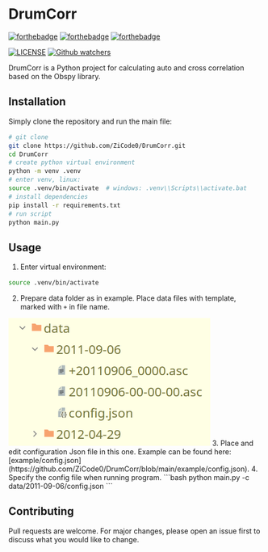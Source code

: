 # DrumCorr
[![forthebadge](https://forthebadge.com/images/badges/built-with-love.svg)](https://forthebadge.com)
[![forthebadge](https://forthebadge.com/images/badges/uses-brains.svg)](https://forthebadge.com)
[![forthebadge](https://forthebadge.com/images/badges/not-a-bug-a-feature.svg)](https://forthebadge.com)

[comment]: [![License](https://img.shields.io/pypi/l/obspy.svg)](https://pypi.python.org/pypi/obspy/)
[comment]: [![LGPLv3](https://www.gnu.org/graphics/lgplv3-88x31.png)](https://www.gnu.org/licenses/lgpl.html)

[![LICENSE](https://img.shields.io/static/v1?label=LICENSE&message=GPLv3&color=brightgreen&style=for-the-badge&color=grey)](https://www.gnu.org/licenses/lgpl.html)
[![Github watchers](https://img.shields.io/github/watchers/ZiCode0/DrumCorr?label=Watch&style=for-the-badge)](https://github.com/ZiCode0/DrumCorr)


DrumCorr is a Python project for calculating auto and cross correlation based on the Obspy library.

## Installation

Simply clone the repository and run the main file:

```bash
# git clone
git clone https://github.com/ZiCode0/DrumCorr.git
cd DrumCorr
# create python virtual environment
python -m venv .venv
# enter venv, linux:
source .venv/bin/activate  # windows: .venv\\Scripts\\activate.bat
# install dependencies
pip install -r requirements.txt
# run script
python main.py
```


## Usage
1. Enter virtual environment:
```bash 
source .venv/bin/activate
```
2. Prepare data folder as in example. Place data files with template, marked with `+` in file name.
<img src="example/data_folder.png" width="400">
3. Place and edit configuration Json file in this one.
Example can be found here: [example/config.json](https://github.com/ZiCode0/DrumCorr/blob/main/example/config.json).
4. Specify the config file when running program.
```bash
python main.py -c data/2011-09-06/config.json
```



## Contributing
Pull requests are welcome. For major changes, please open an issue first to discuss what you would like to change.